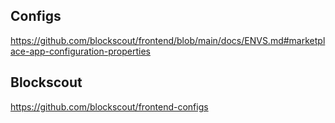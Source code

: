 ## Configs
https://github.com/blockscout/frontend/blob/main/docs/ENVS.md#marketplace-app-configuration-properties

## Blockscout
https://github.com/blockscout/frontend-configs